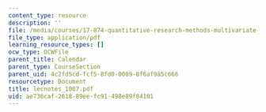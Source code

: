```yaml
---
content_type: resource
description: ''
file: /media/courses/17-874-quantitative-research-methods-multivariate-spring-2004/ae736caf261889eefc91498e89f84101_lecnotes_1007.pdf
file_type: application/pdf
learning_resource_types: []
ocw_type: OCWFile
parent_title: Calendar
parent_type: CourseSection
parent_uid: 4c2fd5cd-fcf5-8fd0-0089-8f6af9a5c666
resourcetype: Document
title: lecnotes_1007.pdf
uid: ae736caf-2618-89ee-fc91-498e89f84101
---
```

